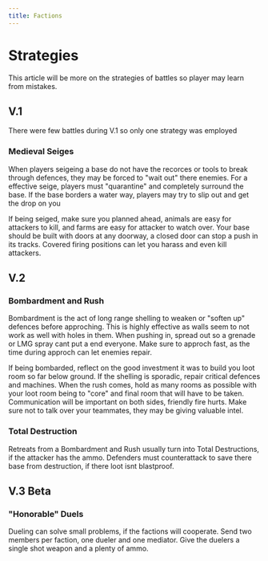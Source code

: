 ```yaml
---
title: Factions
---
```

# Strategies 
This article will be more on the strategies of battles so player may learn from mistakes. 

## V.1
There were few battles during V.1 so only one strategy was employed
### Medieval Seiges 
When players seigeing a base do not have the recorces or tools to break through defences, they may be forced to "wait out" there enemies. For a effective seige, players must "quarantine" and completely surround the base. If the base borders a water way, players may try to slip out and get the drop on you          

If being seiged, make sure you planned ahead, animals are easy for attackers to kill, and farms are easy for attacker to watch over. Your base should be built with doors at any doorway, a closed door can stop a push in its tracks. Covered firing positions can let you harass and even kill attackers.     

## V.2
### Bombardment and Rush 
Bombardment is the act of long range shelling to weaken or "soften up" defences before approching. This is highly effective as walls seem to not work as well with holes in them. When pushing in, spread out so a grenade or LMG spray cant put a end everyone. Make sure to approch fast, as the time during approch can let enemies repair. 

If being bombarded, reflect on the good investment it was to build you loot room so far below ground. If the shelling is sporadic, repair critical defences and machines. When the rush comes, hold as many rooms as possible with your loot room being to "core" and final room that will have to be taken. Communication will be important on both sides, friendly fire hurts. Make sure not to talk over your teammates, they may be giving valuable intel.  

### Total Destruction 
Retreats from a Bombardment and Rush usually turn into Total Destructions, if the attacker has the ammo. Defenders must counterattack to save there base from destruction, if there loot isnt blastproof.     

## V.3 Beta

### "Honorable" Duels
Dueling can solve small problems, if the factions will cooperate. Send two members per faction, one dueler and one mediator. Give the duelers a single shot weapon and a plenty of ammo.                            
